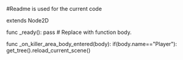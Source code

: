 #Readme is used for the current code

extends Node2D

func _ready():
	pass # Replace with function body.


func _on_killer_area_body_entered(body):
	if(body.name=="Player"):
		get_tree().reload_current_scene()
